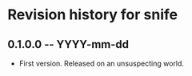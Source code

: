 # Revision history for snife

## 0.1.0.0 -- YYYY-mm-dd

* First version. Released on an unsuspecting world.
